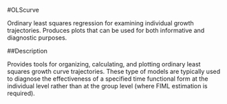 #OLScurve

Ordinary least squares regression for examining individual growth trajectories.  Produces plots that can be used for both informative and diagnostic purposes.

##Description

Provides tools for organizing, calculating, and
plotting ordinary least squares growth curve trajectories. These
type of models are typically used to diagnose the effectiveness
of a specified time functional form at the individual level rather
than at the group level (where FIML estimation is required).